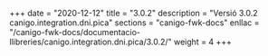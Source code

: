 +++
date        = "2020-12-12"
title       = "3.0.2"
description = "Versió 3.0.2 canigo.integration.dni.pica"
sections    = "canigo-fwk-docs"
enllac		= "/canigo-fwk-docs/documentacio-llibreries/canigo.integration.dni.pica/3.0.2/"
weight		= 4
+++
